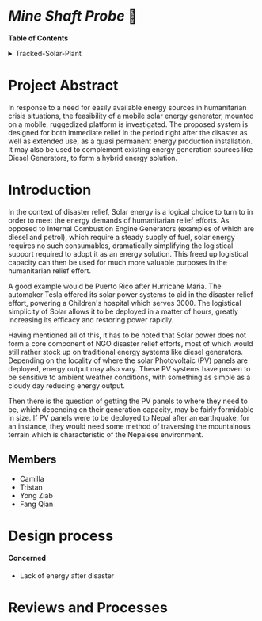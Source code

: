 # _Mine Shaft Probe_  :city_sunset:

**Table of Contents**

<details>
<summary>Tracked-Solar-Plant</summary>
<ul>
<li>

  [Project Abstract](https://github.com/Tristan-Technologies/EASem2Help/blob/master/Tracked-Solar-Plant.md#project-abstract)

 </li>
<ul>
<li>

 [Introduction](https://github.com/Tristan-Technologies/EASem2Help/blob/master/Tracked-Solar-Plant.md#introduction)
 </li>
<li>

  [Members](https://github.com/Tristan-Technologies/EASem2Help/blob/master/Tracked-Solar-Plant.md#members)

</li>
</ul>
<li>

  [Design process](https://github.com/Tristan-Technologies/EASem2Help/blob/master/Tracked-Solar-Plant.md#design-process)</li>
<ul>
  <li>Concerned</il>
  <li>Design</il>
  <li>implement</il>

</ul>

<br>
<li>
  Reviews and Processes </li>
  <ul>
    <li><a href="https://github.com/Tristan-Technologies/EASem2Help/blob/master/Tracked-Solar-Plant.md#Python-Programming">Python Programming</a></li>
    <li>ESP32 Setup and Configuration</li>
  </ul>

<br>
<li>
  Analysis of System </li>
  <ul>
    <li>Solar Panel Output</li>
      <ul>
        <li>Geodetic Variation of Solar Irradiance</li>
        <li>Atmospheric Attenuation Model</li>
        <li>Standardised Local Model Coefficients</li>
        <li>Panel Performance by Locality</li>
        <li>Calculation Files and Data</li>
      </ul>
      <br>
    <li>Ground Vehicle Performance</li>
      <ul>
        <li>Range and Endurance</li>
        <li>Mechanical Loading Limitations</li>
      </ul>


</details>

# **Project Abstract**


In response to a need for easily available energy sources in humanitarian crisis situations, the feasibility of a mobile solar energy generator, mounted on a mobile, ruggedized platform is investigated. The proposed system is designed for both immediate relief in the period right after the disaster as well as extended use, as a quasi permanent energy production installation. It may also be used to complement existing energy generation sources like Diesel Generators, to form a hybrid energy solution.



# **Introduction**

In the context of disaster relief, Solar energy is a logical choice to turn to in order to meet the energy demands of humanitarian relief efforts. As opposed to Internal Combustion Engine Generators (examples of which are diesel and petrol), which require a steady supply of fuel, solar energy requires no such consumables, dramatically simplifying the logistical support required to adopt it as an energy solution. This freed up logistical capacity can then be used for much more valuable purposes in the humanitarian relief effort.



A good example would be Puerto Rico after Hurricane Maria. The automaker Tesla offered its solar power systems to aid in the disaster relief effort, powering a Children's hospital which serves 3000. The logistical simplicity of Solar allows it to be deployed in a matter of hours, greatly increasing its efficacy and restoring power rapidly.



Having mentioned all of this, it has to be noted that Solar power does not form a core component of NGO disaster relief efforts, most of which would still rather stock up on traditional energy systems like diesel generators. Depending on the locality of where the solar Photovoltaic (PV) panels are deployed, energy output may also vary. These PV systems have proven to be sensitive to ambient weather conditions, with something as simple as a cloudy day reducing energy output.



Then there is the question of getting the PV panels to where they need to be, which depending on their generation capacity, may be fairly formidable in size. If PV panels were to be deployed to Nepal after an earthquake, for an instance, they would need some method of traversing the mountainous terrain which is characteristic of the Nepalese environment.

## **Members**
* Camilla
* Tristan
* Yong Ziab
* Fang Qian



# **Design process**
#### Concerned
*  Lack of energy after disaster


# **Reviews and Processes**
